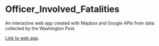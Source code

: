 # Officer_Involved_Fatalities
An interactive web app created with Mapbox and Google APIs from data collected by the Washington Post.

[Link to web app](http://officer-involved-fatalities.herokuapp.com/).
